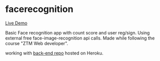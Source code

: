 

# facerecognition

[Live Demo](https://wannesds.github.io/facerecognition/)

Basic Face recognition app with count score and user reg/sign.
Using external free face-image-recognition api calls.
Made while following the course "ZTM Web developer".

working with [back-end repo](https://github.com/wannesds/facerecognition-api) hosted on Heroku.
